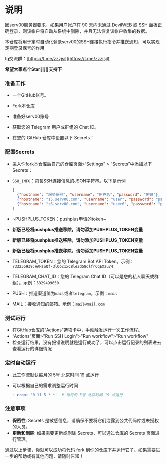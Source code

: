 
# 说明 

因serv00服务器要求，如果用户帐户在 90 天内未通过 DevilWEB 或 SSH 面板正确登录，则该帐户将自动从系统中删除，并且无法恢复该帐户收集的数据。

本仓库将用于定时自动化登录serv00的SSH连接执行指令并推送通知，可以实现定期登录保号的作用

tg交流群：[https://t.me/zzzjsjl](https://t.me/zzzjsjl)

**希望大家点个Star🌟🌟🌟支持下**

### 准备工作

- 一个GitHub账号。
- Fork本仓库
- 准备好serv00账号
- 获取您的 Telegram 用户或群组的 Chat ID。

- 在您的 GitHub 仓库中设置以下 Secrets：



### 配置Secrets

- 进入你fork本仓库后自己的仓库页面>“Settings” > “Secrets”中添加以下Secrets：

- `SSH_INFO`：包含SSH连接信息的JSON字符串。以下是示例

  ```json
  [
    {"hostname": "服务器号", "username": "用户名", "password": "密码"},
    {"hostname": "s5.serv00.com", "username": "user", "password": "password"},
    {"hostname": "s6.serv00.com", "username": "user6", "password": "password6"}
  ]
  ```
- ~PUSHPLUS_TOKEN：pushplus申请的token~
- **新版已经将pushplus推送移除，请勿添加PUSHPLUS_TOKEN变量**
- **新版已经将pushplus推送移除，请勿添加PUSHPLUS_TOKEN变量**
- **新版已经将pushplus推送移除，请勿添加PUSHPLUS_TOKEN变量**
- TELEGRAM_TOKEN：您的 Telegram Bot API Token。示例：`733255939:AAHsoQf-3lOoc1xC8le2d58qlfrCqEXzu74`
- TELEGRAM_CHAT_ID：您的 Telegram Chat ID（可以是您的私人聊天或群组）。示例：`5329499650`
- PUSH：推送渠道值为`mail`或者`telegram`。示例：`mail`
- MAIL：接收通知的邮箱。示例：`mail@mail.com`






### 测试运行

- 在GitHub仓库的“Actions”选项卡中，手动触发运行一次工作流程。
- “Actions”页面>"Run SSH Login">"Run workflow">"Run workflow"
- 检查运行结果，没有报错说明就是运行成功了，可以点击运行记录的列表进去查看运行的详细情况



### 定时自动运行

- 此工作流默认每月的 5号 北京时间 19 点运行

- 可以根据自己的需求调整运行时间

  ```yaml
  - cron: '0 11 5 * *'  # 每月的 5号 北京时间 19 点运行
  ```

  

### 注意事项

- **保密性**: Secrets 是敏感信息，请确保不要将它们泄露到公共代码库或未授权的人员。
- **更新和删除**: 如果需要更新或删除 Secrets，可以通过仓库的 Secrets 页面进行管理。

通过以上步骤，你就可以成功将代码 fork 到你的仓库下并运行它了。如果需要进一步的帮助或有其他问题，请随时告知！
